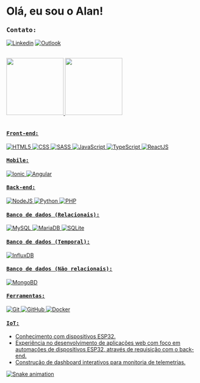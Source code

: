 # Olá, eu sou o Alan!
 
 ###  <kbd>Contato:</kbd><br>
 [![Linkedin](https://img.shields.io/badge/LinkedIn-0077B5?style=for-the-badge&logo=linkedin&logoColor=white)](https://www.linkedin.com/in/alan-teles-0211a6177/)
 [![Outlook](https://img.shields.io/badge/Microsoft_Outlook-0078D4?style=for-the-badge&logo=microsoft-outlook&logoColor=white)](mailto:alan.teles12@outlook.com)
 
 <div><br>
    <a href="https://github.com/TelesAlan">
    <img height="150em" src="https://github-readme-stats.vercel.app/api?username=TelesAlan&show_icons=true&theme=dracula&include_all_commits=true&count_private=true"/>
    <img height="150em" src="https://github-readme-stats.vercel.app/api/top-langs/?username=TelesAlan&layout=compact&langs_count=7&theme=dracula"/>
  </div>

<div style="display: inline_block"><br>

  ####  <kbd>Front-end:</kbd><br>
  <img alt="HTML5" src="https://img.shields.io/badge/HTML5-E34F26?style=for-the-badge&logo=html5&logoColor=white" />
  <img alt="CSS" src="https://img.shields.io/badge/CSS3-1572B6?style=for-the-badge&logo=css3&logoColor=white" />
  <img alt="SASS" src="https://img.shields.io/badge/Sass-CC6699?style=for-the-badge&logo=sass&logoColor=white" />
  <img alt="JavaScript" src="https://img.shields.io/badge/JavaScript-F7DF1E?style=for-the-badge&logo=javascript&logoColor=black" />
  <img alt="TypeScript" src="https://img.shields.io/badge/typescript-%23007ACC.svg?style=for-the-badge&logo=typescript&logoColor=white" />
  <img alt="ReactJS" src="https://img.shields.io/badge/react-%2320232a.svg?style=for-the-badge&logo=react&logoColor=%2361DAFB" />

  ####  <kbd>Mobile:</kbd><br>
  <img alt="Ionic" src="https://img.shields.io/badge/Ionic-%233880FF.svg?style=for-the-badge&logo=Ionic&logoColor=white" />
  <img alt="Angular" src="https://img.shields.io/badge/angular-%23DD0031.svg?style=for-the-badge&logo=angular&logoColor=white" />
  
  ####  <kbd>Back-end:</kbd><br>
  <img alt="NodeJS" src="https://img.shields.io/badge/node.js-6DA55F?style=for-the-badge&logo=node.js&logoColor=white" />
  <img alt="Python" src="https://img.shields.io/badge/python-3670A0?style=for-the-badge&logo=python&logoColor=ffdd54" />
  <img alt="PHP" src="https://img.shields.io/badge/php-%23777BB4.svg?style=for-the-badge&logo=php&logoColor=white" />

  ####  <kbd>Banco de dados (Relacionais):</kbd><br>
  <img alt="MySQL" src="https://img.shields.io/badge/mysql-%2300f.svg?style=for-the-badge&logo=mysql&logoColor=white" />
  <img alt="MariaDB" src="https://img.shields.io/badge/MariaDB-003545?style=for-the-badge&logo=mariadb&logoColor=white" />
  <img alt="SQLite" src="https://img.shields.io/badge/sqlite-%2307405e.svg?style=for-the-badge&logo=sqlite&logoColor=white" />

  ####  <kbd>Banco de dados (Temporal):</kbd><br>
  <img alt="InfluxDB" src="https://img.shields.io/badge/InfluxDB-22ADF6?style=for-the-badge&logo=InfluxDB&logoColor=white" />

  ####  <kbd>Banco de dados (Não relacionais):</kbd><br>
  <img alt="MongoBD" src="https://img.shields.io/badge/MongoDB-%234ea94b.svg?style=for-the-badge&logo=mongodb&logoColor=white" />
   
  ####  <kbd>Ferramentas:</kbd><br>
  <img alt="Git" src="https://img.shields.io/badge/GIT-E44C30?style=for-the-badge&logo=git&logoColor=white" />
  <img alt="GitHub" src="https://img.shields.io/badge/GitHub-100000?style=for-the-badge&logo=github&logoColor=white" />
  <img alt="Docker" src="https://img.shields.io/badge/docker-%230db7ed.svg?style=for-the-badge&logo=docker&logoColor=white" />

  ####  <kbd>IoT:</kbd><br>
  * Conhecimento com dispositivos ESP32. 
  * Experiência no desenvolvimento de aplicações web com foco em automações de dispositivos ESP32, através de requisição com o back-end.
  * Construção de dashboard interativos para monitoria de telemetrias.
</div>
 
 ![Snake animation](https://github.com/TelesAlan/TelesAlan/blob/output/github-contribution-grid-snake.svg)
